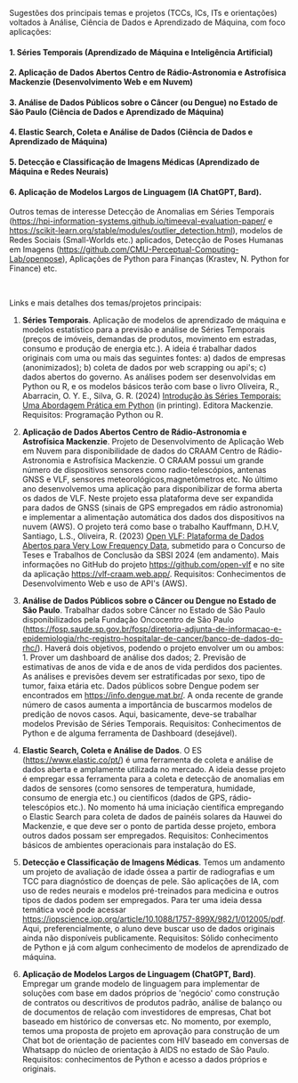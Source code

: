 Sugestões dos principais temas e projetos (TCCs, ICs, ITs e orientações) voltados à Análise, Ciência de Dados e Aprendizado de Máquina, com foco aplicações:

#### 1. Séries Temporais (Aprendizado de Máquina e Inteligência Artificial) 

#### 2. Aplicação de Dados Abertos Centro de Rádio-Astronomia e Astrofísica Mackenzie (Desenvolvimento Web e em Nuvem)

#### 3. Análise de Dados Públicos sobre o Câncer (ou Dengue) no Estado de São Paulo (Ciência de Dados e Aprendizado de Máquina)

#### 4. Elastic Search, Coleta e Análise de Dados (Ciência de Dados e Aprendizado de Máquina)

#### 5. Detecção e Classificação de Imagens Médicas (Aprendizado de Máquina e Redes Neurais)

#### 6. Aplicação de Modelos Largos de Linguagem (IA ChatGPT, Bard).

Outros temas de interesse Detecção de Anomalias em Séries Temporais (https://hpi-information-systems.github.io/timeeval-evaluation-paper/ e https://scikit-learn.org/stable/modules/outlier_detection.html), modelos de Redes Sociais (Small-Worlds etc.) aplicados, Detecção de Poses Humanas em Imagens (https://github.com/CMU-Perceptual-Computing-Lab/openpose), Aplicações de Python para Finanças (Krastev, N. Python for Finance) etc.

<br>

Links e mais detalhes dos temas/projetos principais: 

1. **Séries Temporais**. Aplicação de modelos de aprendizado de máquina e modelos estatístico para a previsão e análise de Séries Temporais (preços de imóveis, demandas de produtos, movimento em estradas, consumo e produção de energia etc.). A ideia é trabalhar dados originais com uma ou mais das seguintes fontes: a) dados de empresas (anonimizados); b) coleta de dados por web scrapping ou api's; c) dados abertos do governo. As análises podem ser desenvolvidas em Python ou R, e os modelos básicos terão com base o livro Oliveira, R., Abarracin, O. Y. E., Silva, G. R. (2024) [Introdução às Séries Temporais: Uma Abordagem Prática em Python](https://github.com/Introducao-Series-Temporais-em-Python/Book) (in printing). Editora Mackenzie. Requisitos: Programação Python ou R.   

2. **Aplicação de Dados Abertos Centro de Rádio-Astronomia e Astrofísica Mackenzie**. Projeto de Desenvolvimento de Aplicação Web em Nuvem para disponibilidade de dados do CRAAM Centro de Rádio-Astronomia e Astrofísica Mackenzie. O CRAAM possui um grande número de dispositivos sensores como radio-telescópios, antenas GNSS e VLF, sensores meteorológicos,magnetômetros etc. No último ano desenvolvemos uma aplicação para disponibilizar de forma aberta os dados de VLF. Neste projeto essa plataforma deve ser expandida para dados de GNSS (sinais de GPS empregados em rádio astronomia) e implementar a alimentação automática dos dados dos dispositivos na nuvem (AWS). O projeto terá como base o trabalho Kauffmann, D.H.V, Santiago, L.S., Oliveira, R. (2023) [Open VLF: Plataforma de Dados Abertos para Very Low Frequency Data](https://github.com/open-vlf/academic/blob/main/Open%20VLF%20TCC.pdf), submetido para o Concurso de Teses e Trabalhos de Conclusão da SBSI 2024 (em andamento). Mais informações no GitHub do projeto https://github.com/open-vlf e no site da aplicação https://vlf-craam.web.app/. Requisitos: Conhecimentos de Desenvolvimento Web e uso de API's (AWS).

3. **Análise de Dados Públicos sobre o Câncer ou Dengue no Estado de São Paulo**. Trabalhar dados sobre Câncer no Estado de São Paulo disponibilizados pela Fundação Oncocentro de São Paulo (https://fosp.saude.sp.gov.br/fosp/diretoria-adjunta-de-informacao-e-epidemiologia/rhc-registro-hospitalar-de-cancer/banco-de-dados-do-rhc/). Haverá dois objetivos, podendo o projeto envolver um ou ambos: 1. Prover um dashboard de análise dos dados; 2. Previsão de estimativas de anos de vida e de anos de vida perdidos dos pacientes. As análises e previsões devem ser estratificadas por sexo, tipo de tumor, faixa etária etc. Dados públicos sobre Dengue podem ser encontrados em https://info.dengue.mat.br/. A onda recente de grande número de casos aumenta a importância de buscarmos modelos de predição de novos casos. Aqui, basicamente, deve-se trabalhar modelos Previsão de Séries Temporais. Requisitos: Conhecimentos de Python e de alguma ferramenta de Dashboard (desejável).

4. **Elastic Search, Coleta e Análise de Dados**. O ES (https://www.elastic.co/pt/) é uma ferramenta de coleta e análise de dados aberta e amplamente utilizada no mercado. A ideia desse projeto é empregar essa ferramenta para a coleta e detecção de anomalias em dados de sensores (como sensores de temperatura, humidade, consumo de energia etc.) ou científicos (dados de GPS, rádio-telescópios etc.). No momento há uma iniciação científica empregando o Elastic Search para coleta de dados de painéis solares da Hauwei do Mackenzie, e que deve ser o ponto de partida desse projeto, embora outros dados possam ser empregados. Requisitos: Conhecimentos básicos de ambientes operacionais para instalação do ES.

5. **Detecção e Classificação de Imagens Médicas**. Temos um andamento um projeto de avaliação de idade óssea a partir de radiografias e um TCC para diagnóstico de doenças de pele. São aplicações de IA, com uso de redes neurais e modelos pré-treinados para medicina e outros tipos de dados podem ser empregados. Para ter uma ideia dessa temática você pode acessar https://iopscience.iop.org/article/10.1088/1757-899X/982/1/012005/pdf. Aqui, preferencialmente, o aluno deve buscar uso de dados originais ainda não disponíveis publicamente. Requisitos: Sólido conhecimento de Python e já com algum conhecimento de modelos de aprendizado de máquina.

6. **Aplicação de Modelos Largos de Linguagem (ChatGPT, Bard)**. Empregar um grande modelo de linguagem para implementar de soluções com base em dados próprios de 'negócio' como construção de contratos ou descritivos de produtos padrão, análise de balanço ou de documentos de relação com investidores de empresas, Chat bot baseado em histórico de conversas etc. 
No momento, por exemplo, temos uma proposta de projeto em aprovação para construção de um Chat bot de orientação de pacientes com HIV baseado em conversas de Whatsapp do núcleo de orientação à AIDS no estado de São Paulo. Requisitos: conhecimentos de Python e acesso a dados próprios e originais.




